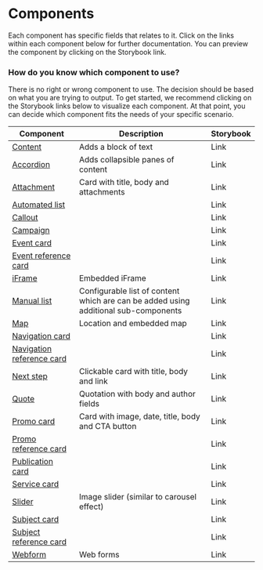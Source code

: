 # Components

Each component has specific fields that relates to it. Click on the links within each component below for further documentation. You can preview the component by clicking on the Storybook link.

### How do you know which component to use? <a href="#addingcomponents-wip-howdoyouknowwhichcomponenttouse" id="addingcomponents-wip-howdoyouknowwhichcomponenttouse"></a>

There is no right or wrong component to use. The decision should be based on what you are trying to output. To get started, we recommend clicking on the Storybook links below to visualize each component. At that point, you can decide which component fits the needs of your specific scenario.

| Component                                                             | Description                                                                         | Storybook |
| --------------------------------------------------------------------- | ----------------------------------------------------------------------------------- | --------- |
| [Content](content.md)                                                 | Adds a block of text                                                                | Link      |
| [Accordion](accordion.md)                                             | Adds collapsible panes of content                                                   | Link      |
| [Attachment](../../components/attachment.md)                          | Card with title, body and attachments                                               | Link      |
| [Automated list](automated-list.md)                                   |                                                                                     | Link      |
| [Callout](../../components/callout.md)                                |                                                                                     | Link      |
| [Campaign](../../components/campaign.md)                              |                                                                                     | Link      |
| [Event card](manual-list/event-card.md)                               |                                                                                     | Link      |
| [Event reference card](manual-list/event-reference-card.md)           |                                                                                     | Link      |
| [iFrame](../../components/iframe.md)                                  | Embedded iFrame                                                                     | Link      |
| [Manual list](manual-list/)                                           | Configurable list of content which are can be added using additional sub-components | Link      |
| [Map](../../components/map.md)                                        | Location and embedded map                                                           | Link      |
| [Navigation card](manual-list/navigation-card.md)                     |                                                                                     | Link      |
| [Navigation reference card](manual-list/navigation-reference-card.md) |                                                                                     | Link      |
| [Next step](../../components/next-step.md)                            | Clickable card with title, body and link                                            | Link      |
| [Quote](../../components/quote.md)                                    | Quotation with body and author fields                                               | Link      |
| [Promo card](manual-list/promo-card.md)                               | Card with image, date, title, body and CTA button                                   | Link      |
| [Promo reference card](manual-list/promo-reference-card.md)           |                                                                                     | Link      |
| [Publication card](manual-list/publication-card.md)                   |                                                                                     | Link      |
| [Service card](manual-list/service-card.md)                           |                                                                                     | Link      |
| [Slider](../../components/slider.md)                                  | Image slider (similar to carousel effect)                                           | Link      |
| [Subject card](manual-list/subject-card.md)                           |                                                                                     | Link      |
| [Subject reference card](../../components/subject-reference-card.md)  |                                                                                     | Link      |
| [Webform](../../components/webform.md)                                | Web forms                                                                           | Link      |
